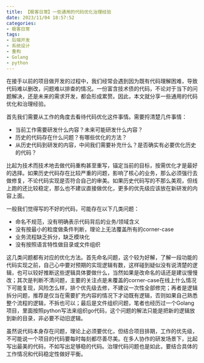 ```yaml
---
title: 【极客日常】一些通用的代码优化治理经验
date: 2023/11/04 18:57:52
categories:
- 极客日常
tags:
- 后端开发
- 系统设计
- 重构
- Golang
- python
---
```


在接手以前的项目做开发的过程中，我们经常会遇到因为既有代码理解困难，导致代码难以删改，问题难以排查的情况。一份富含技术债的代码，不论对于当下的问题解决，还是未来的需求开发，都会形成累赘。因此，本文就分享一些通用的代码优化和治理经验。

首先我们需要从工作的角度去看待代码优化这件事情。需要捋清楚几件事情：

- 当前工作需要研发什么内容？未来可能研发什么内容？
- 历史的代码存在什么问题？有哪些优化的方法？
- 从历史代码到研发的内容，中间我们需要补充什么？是否确实有必要优化历史的代码？

比起为技术而技术地去做代码重构甚至重写，锚定当前的目标，按需优化才是最好的选择。如果历史代码存在比较严重的问题，影响了核心的业务，那么必须强行去做修复，不论代码实现是否符合自己的审美。如果历史代码写的不那么美观，但线上跑的还比较稳定，那么也不建议直接做优化，更多的优先级应该放在新研发的内容上面。

<!-- more -->

一般我们觉得写的不好的代码，可能存在以下几类问题：

- 命名不规范，没有明确表示代码背后的业务/领域含义
- 没有按最小的粒度做条件判断，理论上无法覆盖所有的corner-case
- 业务流程缺乏拆分，缺乏模块化
- 没有按照语言特性做目录或文件组织

这几类问题都有对应的优化方法。首先命名问题，这个较为好解，了解一段功能的代码实现之前，自己心中要对预期的实现逻辑有数，这样碰到疑似没有说清楚的逻辑，也可以较好推断这些逻辑具体要做什么，当然如果是改命名的话还是建议慢慢改；其次是判断不清问题，主要的关注点是未覆盖的corner-case在线上什么情况下可能复现，风险怎么样，排个优先级去修，不建议一次性全部修完；再者是逻辑拆分问题，推荐是仅当在需要扩充内容的情况下才动既有逻辑，否则如果自己熟悉整个流程的逻辑，不拆也可以；最后是文件组织问题，笔者也经历过一个Golang项目，里面按照python写法来组织go代码，这个问题的解法只能是把新的逻辑放到新的目录，非必要不动旧逻辑。

虽然说代码本身存在问题，理论上必须要优化，但结合项目排期，工作的优先级，不可能说一个项目的代码要每时每刻都尽善尽美。在多人协作的研发场景下，比起写出最美的代码，不如写出足够稳的代码。治理代码问题也是如此，要结合具体的工作情况和代码稳定性做好平衡。
